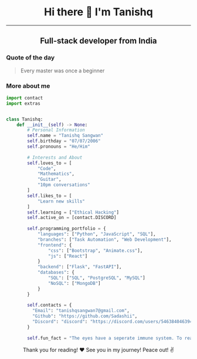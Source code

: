 <h1 align='center'>Hi there 👋 I'm Tanishq</h1>
<hr>
<h2 align='center'>Full-stack developer from India</h2>

### Quote of the day
> Every master was once a beginner

### More about me
```py
import contact
import extras


class Tanishq:
    def __init__(self) -> None:
        # Personal Information
        self.name = "Tanishq Sangwan"
        self.birthday = "07/07/2006" 
        self.pronouns = "He/Him"
        
        # Interests and About
        self.loves_to = [
            "Code",
            "Mathematics",
            "Guitar",
            "10pm conversations"
        ]
        self.likes_to = [
            "Learn new skills"
        ]
        self.learning = ["Ethical Hacking"]
        self.active_on = [contact.DISCORD]
        
        self.programming_portfolio = {
            "languages": ["Python", "JavaScript", "SQL"],
            "branches": ["Task Automation", "Web Development"],
            "frontend": {
                "css": ["Bootstrap", "Animate.css"],
                "js": ["React"]
            }
            "backend": ["Flask", "FastAPI"],
            "databases": {
                "SQL": ["SQL", "PostgreSQL", "MySQL"]
                "NoSQL": ["MongoDB"]
            }
        }
        
        self.contacts = {
          "Email": "tanishqsangwan7@gmail.com",
          "Github": "https://github.com/Sadashii",
          "Discord": "discord": "https://discord.com/users/546384046394048538"
        }
        
        self.fun_fact = "The eyes have a seperate immune system. To read more, log onto https://some.website"
```
        
        
<p align='center'>Thank you for reading! ❤️ See you in my journey! Peace out! ✌️</p>
